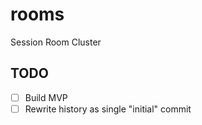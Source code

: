 # rooms

Session Room Cluster

## TODO

- [ ] Build MVP
- [ ] Rewrite history as single "initial" commit

